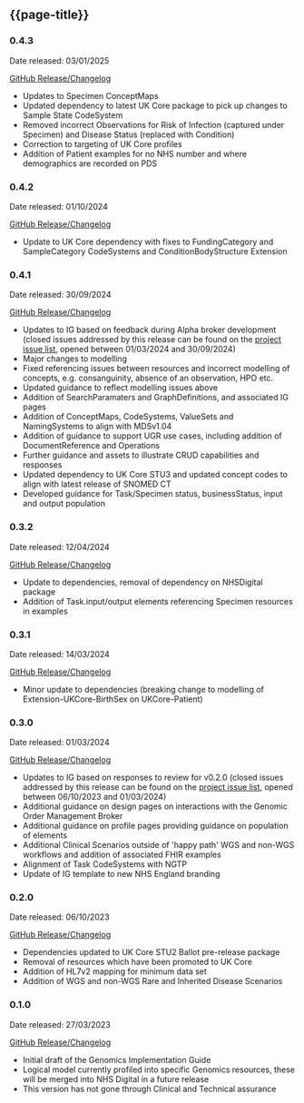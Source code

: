 ## {{page-title}}

### 0.4.3

Date released: 03/01/2025

[GitHub Release/Changelog](https://github.com/NHSDigital/NHSDigital-FHIR-Genomics-ImplementationGuide/releases/tag/v0.4.3)

- Updates to Specimen ConceptMaps
- Updated dependency to latest UK Core package to pick up changes to Sample State CodeSystem
- Removed incorrect Observations for Risk of Infection (captured under Specimen) and Disease Status (replaced with Condition)
- Correction to targeting of UK Core profiles
- Addition of Patient examples for no NHS number and where demographics are recorded on PDS

### 0.4.2

Date released: 01/10/2024

[GitHub Release/Changelog](https://github.com/NHSDigital/NHSDigital-FHIR-Genomics-ImplementationGuide/releases/tag/v0.4.2)

- Update to UK Core dependency with fixes to FundingCategory and SampleCategory CodeSystems and ConditionBodyStructure Extension

### 0.4.1

Date released: 30/09/2024

[GitHub Release/Changelog](https://github.com/NHSDigital/NHSDigital-FHIR-Genomics-ImplementationGuide/releases/tag/v0.4.1)

- Updates to IG based on feedback during Alpha broker development (closed issues addressed by this release can be found on the [project issue list](https://simplifier.net/NHS-Digital-FHIR-Genomics-Implementation-Guide/~issues?status=Closed), opened between 01/03/2024 and 30/09/2024)
- Major changes to modelling
- Fixed referencing issues between resources and incorrect modelling of concepts, e.g. consanguinity, absence of an observation, HPO etc.
- Updated guidance to reflect modelling issues above
- Addition of SearchParamaters and GraphDefinitions, and associated IG pages
- Addition of ConceptMaps, CodeSystems, ValueSets and NamingSystems to align with MDSv1.04
- Addition of guidance to support UGR use cases, including addition of DocumentReference and Operations
- Further guidance and assets to illustrate CRUD capabilities and responses
- Updated dependency to UK Core STU3 and updated concept codes to align with latest release of SNOMED CT
- Developed guidance for Task/Specimen status, businessStatus, input and output population

### 0.3.2

Date released: 12/04/2024

[GitHub Release/Changelog](https://github.com/NHSDigital/NHSDigital-FHIR-Genomics-ImplementationGuide/releases/tag/v0.3.2)

- Update to dependencies, removal of dependency on NHSDigital package
- Addition of Task.input/output elements referencing Specimen resources in examples

### 0.3.1

Date released: 14/03/2024

[GitHub Release/Changelog](https://github.com/NHSDigital/NHSDigital-FHIR-Genomics-ImplementationGuide/releases/tag/v0.3.1)

- Minor update to dependencies (breaking change to modelling of Extension-UKCore-BirthSex on UKCore-Patient)

### 0.3.0

Date released: 01/03/2024

[GitHub Release/Changelog](https://github.com/NHSDigital/NHSDigital-FHIR-Genomics-ImplementationGuide/releases/tag/v0.3.0)

- Updates to IG based on responses to review for v0.2.0 (closed issues addressed by this release can be found on the [project issue list](https://simplifier.net/NHS-Digital-FHIR-Genomics-Implementation-Guide/~issues?status=Closed), opened between 06/10/2023 and 01/03/2024)
- Additional guidance on design pages on interactions with the Genomic Order Management Broker
- Additional guidance on profile pages providing guidance on population of elements
- Additional Clinical Scenarios outside of 'happy path' WGS and non-WGS workflows and addition of associated FHIR examples
- Alignment of Task CodeSystems with NGTP
- Update of IG template to new NHS England branding

### 0.2.0

Date released: 06/10/2023

[GitHub Release/Changelog](https://github.com/NHSDigital/NHSDigital-FHIR-Genomics-ImplementationGuide/releases/tag/v0.2.0)

- Dependencies updated to UK Core STU2 Ballot pre-release package 
- Removal of resources which have been promoted to UK Core
- Addition of HL7v2 mapping for minimum data set
- Addition of WGS and non-WGS Rare and Inherited Disease Scenarios

### 0.1.0

Date released: 27/03/2023

[GitHub Release/Changelog](https://github.com/NHSDigital/NHSDigital-FHIR-Genomics-ImplementationGuide/releases/tag/v0.1.0)

- Initial draft of the Genomics Implementation Guide
- Logical model currently profiled into specific Genomics resources, these will be merged into NHS Digital in a future release
- This version has not gone through Clinical and Technical assurance

